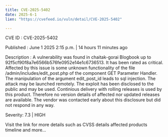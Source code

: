 ```yaml
---
title: CVE-2025-5402
date: 2025-6-1
lien: "https://cvefeed.io/vuln/detail/CVE-2025-5402"

---
```


CVE ID : CVE-2025-5402

Published :  June 1
2025
2:15 p.m. | 14 hours
11 minutes ago

Description : A vulnerability was found in chaitak-gorai Blogbook up to 92f5cf90f8a7e6566b576fe0952e14e1c6736513. It has been rated as critical. Affected by this issue is some unknown functionality of the file /admin/includes/edit_post.php of the component GET Parameter Handler. The manipulation of the argument edit_post_id leads to sql injection. The attack may be launched remotely. The exploit has been disclosed to the public and may be used. Continious delivery with rolling releases is used by this product. Therefore
no version details of affected nor updated releases are available. The vendor was contacted early about this disclosure but did not respond in any way.

Severity: 7.3 | HIGH

Visit the link for more details
such as CVSS details
affected products
timeline
and more...
